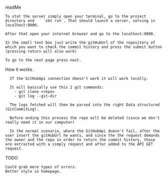 readMe

    To stat the server simply open your terminal, go to the project directory and    `sbt run`. That should launch a server, serving in localhost:9000.

    After that open your internet browser and go to the localhost:9000.

    In the small text box just write the gitHubUrl of the repository of which you want to check the commit history and press the submit button (pressing return will also work)

    To go to the next page press next.

How it works.

      If the GitHubApi connection doesn't work it will work locally.

      It will basically use this 2 git commands:
        - git clone <repo>
        - git log --git-dir

      The logs fetched will then be parsed into the right Data structured (GitCommitLog).

      Before ending this process the repo will be deleted (since we don't really need it in our computer)

      In the normal scenario, where the GitHubApi doesn't fail, after the user insert the gitHubUrl he wants, and since the the request demands the owner and the repo in order to return the commit history, those are extracted with a simply request and after added to the API GET request.


  TODO

    Could grab more types of errors.
    Better style in homepage.

